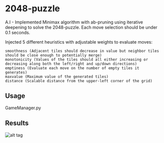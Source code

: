 # 2048-puzzle
A.I - Implemented Minimax algorithm with ab-pruning using iterative deepening to solve the 2048-puzzle. Each move selection should be under 0.1 seconds.

Injected 5 different heuristics with adjustable weights to evaluate moves:
```
smoothness (Αdjacent tiles should decrease in value but neighbor tiles should be close enough to potentially merge)
monotonicity (Values of the tiles should all either increasing or decreasing along both the left/right and up/down directions)
emptiness (Evaluate each move on the number of empty tiles it generates)
maxvalue (Maximum value of the generated tiles)
distance (Scalable distance from the upper-left corner of the grid)
```

## Usage
GameManager.py

## Results
![alt tag](http://www.supergramm.com/media/images/github/results.jpg)
